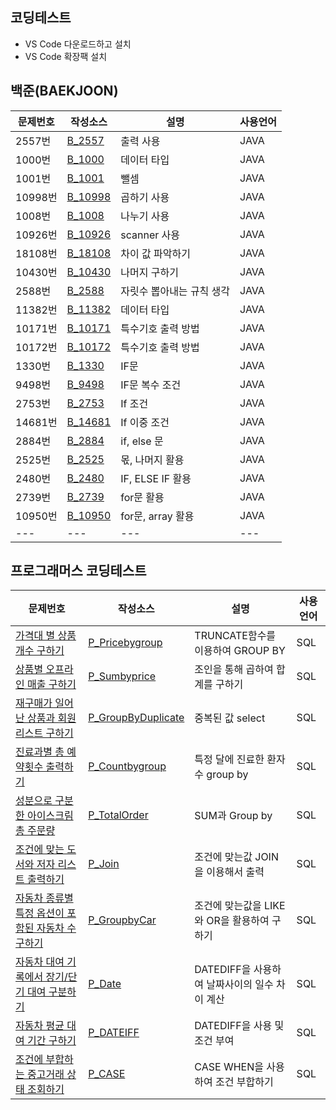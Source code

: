  ## 코딩테스트
 - VS Code 다운로드하고 설치
 - VS Code 확장팩 설치
 ## 백준(BAEKJOON)
 | 문제번호 | 작성소스 | 설명 | 사용언어 |
 | --- | --- | --- | --- |
 | 2557번 | [B_2557](./src/B_2557.java) | 출력 사용 | JAVA |
 | 1000번 | [B_1000](./src/B_1000.java) | 데이터 타입 | JAVA |
 | 1001번 | [B_1001](./src/B_1001.java) | 뺄셈 | JAVA |
 | 10998번 | [B_10998](./src/B_10998.java) | 곱하기 사용 | JAVA |
 | 1008번 | [B_1008](./src/B_1008.java) | 나누기 사용 | JAVA |
 | 10926번 | [B_10926](./src/B_10926.java) | scanner 사용 | JAVA |
 | 18108번 | [B_18108](./src/B_18108.java) | 차이 값 파악하기 | JAVA |
 | 10430번 | [B_10430](./src/B_10430.java) | 나머지 구하기 | JAVA |
 | 2588번 | [B_2588](./src/B_2588.java) | 자릿수 뽑아내는 규칙 생각 | JAVA |
 | 11382번| [B_11382](./src/B_11382.java) | 데이터 타입 | JAVA |
 | 10171번| [B_10171](./src/B_10171.java) | 특수기호 출력 방법 | JAVA |
 | 10172번| [B_10172](./src/B_10172.java) | 특수기호 출력 방법 | JAVA |
 | 1330번| [B_1330](./src/B_1330.java) | IF문 | JAVA |
 | 9498번| [B_9498](./src/B_9498.java) | IF문 복수 조건 | JAVA |
 | 2753번| [B_2753](./src/B_2753.java) | If 조건 | JAVA |
 | 14681번| [B_14681](./src/B_14681.java) | If 이중 조건 | JAVA |
 | 2884번| [B_2884](./src/B_2884.java) | if, else 문 | JAVA |
 | 2525번| [B_2525](./src/B_2525.java) |몫, 나머지 활용| JAVA |
 | 2480번| [B_2480](./src/B_2480.java) |IF, ELSE IF 활용| JAVA |
 | 2739번| [B_2739](./src/B_2739.java) |for문 활용| JAVA |
 | 10950번| [B_10950](./src/B_10950.java) |for문, array 활용| JAVA |
 | --- | --- | --- | --- |
 
 ## 프로그래머스 코딩테스트
 | 문제번호 | 작성소스 | 설명 | 사용언어 |
 | --- | --- | --- | --- |
 | [가격대 별 상품 개수 구하기](https://school.programmers.co.kr/learn/courses/30/lessons/131530) | [P_Pricebygroup](./src/PROGRAMMERS/P_Pricebygroup.sql) | TRUNCATE함수를 이용하여 GROUP BY  | SQL |
 | [상품별 오프라인 매출 구하기](https://school.programmers.co.kr/learn/courses/30/lessons/131533) | [P_Sumbyprice](./src/PROGRAMMERS/P_Sumbyprice.sql) | 조인을 통해 곱하여 합계를 구하기 | SQL |
 | [재구매가 일어난 상품과 회원 리스트 구하기](https://school.programmers.co.kr/learn/courses/30/lessons/131536) | [P_GroupByDuplicate](./src/PROGRAMMERS/P_GroupByDuplicate.sql) | 중복된 값 select | SQL |
 | [진료과별 총 예약횟수 출력하기](https://school.programmers.co.kr/learn/courses/30/lessons/132202) | [P_Countbygroup](./src/PROGRAMMERS/P_Countbygroup.sql) | 특정 달에 진료한 환자수 group by  | SQL |
 | [성분으로 구분한 아이스크림 총 주문량](https://school.programmers.co.kr/learn/courses/30/lessons/133026) | [P_TotalOrder](./src/PROGRAMMERS/P_TotalOrder.sql) | SUM과 Group by  | SQL |
 | [조건에 맞는 도서와 저자 리스트 출력하기](https://school.programmers.co.kr/learn/courses/30/lessons/144854) | [P_Join](./src/PROGRAMMERS/P_Join.sql) | 조건에 맞는값 JOIN을 이용해서 출력 | SQL |
 | [자동차 종류별 특정 옵션이 포함된 자동차 수 구하기](https://school.programmers.co.kr/learn/courses/30/lessons/151137) | [P_GroupbyCar](./src/PROGRAMMERS/P_GroupbyCar.sql) | 조건에 맞는값을 LIKE와 OR을 활용하여 구하기 | SQL |
 | [자동차 대여 기록에서 장기/단기 대여 구분하기](https://school.programmers.co.kr/learn/courses/30/lessons/151138) | [P_Date](./src/PROGRAMMERS/P_Date.sql) | DATEDIFF을 사용하여 날짜사이의 일수 차이 계산 | SQL |
 | [자동차 평균 대여 기간 구하기](https://school.programmers.co.kr/learn/courses/30/lessons/157342) | [P_DATEIFF](./src/PROGRAMMERS/P_DATEIFF.SQL) | DATEDIFF을 사용 및 조건 부여 | SQL |
 | [조건에 부합하는 중고거래 상태 조회하기](https://school.programmers.co.kr/learn/courses/30/lessons/164672) | [P_CASE](./src/PROGRAMMERS/P_CASE.sql) | CASE WHEN을 사용하여 조건 부합하기 | SQL |